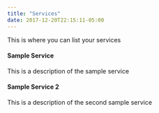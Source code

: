 ```yaml
---
title: "Services"
date: 2017-12-20T22:15:11-05:00
---
```


This is where you can list your services

#### Sample Service

This is a description of the sample service

#### Sample Service 2

This is a description of the second sample service

